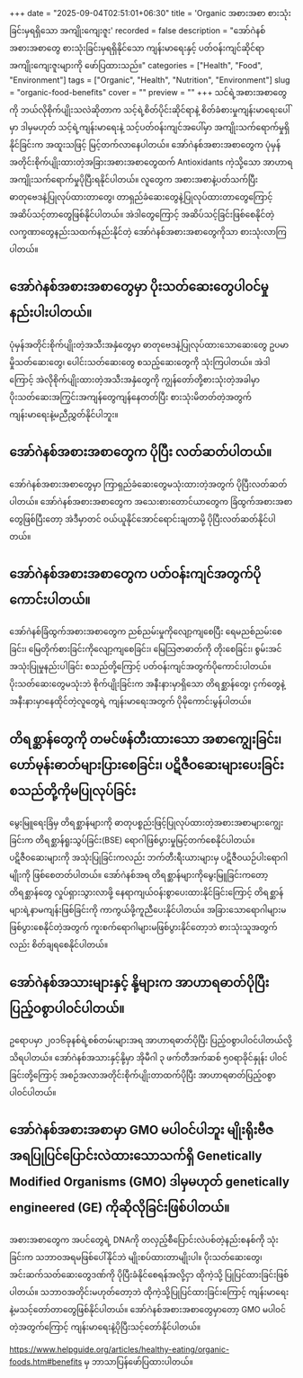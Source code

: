 +++
date = "2025-09-04T02:51:01+06:30"
title = 'Organic အစားအစာ စားသုံးခြင်းမှရရှိသော အကျိုးကျေးဇူး'
recorded = false
description = "အော်ဂဲနစ်အစားအစာတွေ စားသုံးခြင်းမှရရှိနိုင်သော ကျန်းမာရေးနှင့် ပတ်ဝန်းကျင်ဆိုင်ရာ အကျိုးကျေးဇူးများကို ဖော်ပြထားသည်။"
categories = ["Health", "Food", "Environment"]
tags = ["Organic", "Health", "Nutrition", "Environment"]
slug = "organic-food-benefits"
cover = ""
preview = ""
+++
သင်ရဲ့အစားအစာတွေကို ဘယ်လိုစိုက်ပျိုးသလဲဆိုတာက သင့်ရဲ့စိတ်ပိုင်းဆိုင်ရာနဲ့ စိတ်ခံစားမှုကျန်းမာရေးပေါ်မှာ ဒါမှမဟုတ် သင့်ရဲ့ကျန်းမာရေးနဲ့ သင့်ပတ်ဝန်းကျင်အပေါ်မှာ အကျိုးသက်ရောက်မှုရှိနိုင်ခြင်းက အထူးသဖြင့် မြင့်တက်လာနေပါတယ်။ အော်ဂဲနစ်အစားအစာတွေက ပုံမှန်အတိုင်းစိုက်ပျိုးထားတဲ့အခြားအစားအစာတွေထက် Antioxidants ကဲ့သို့သော အာဟာရအကျိုးသက်ရောက်မှုပိုပြီးရနိုင်ပါတယ်။ လူတွေက အစားအစာနဲ့ပတ်သက်ပြီး ဓာတုဗေဒနဲ့ပြုလုပ်ထားတာတွေ၊ တာရှည်ခံဆေးတွေနဲ့ပြုလုပ်ထားတာတွေကြောင့် အဆိပ်သင့်တာတွေဖြစ်နိုင်ပါတယ်။ အဲဒါတွေကြောင့် အဆိပ်သင့်ခြင်းဖြစ်စေနိုင်တဲ့လက္ခဏာတွေနည်းသထက်နည်းနိုင်တဲ့ အော်ဂဲနစ်အစားအစာတွေကိုသာ စားသုံးလာကြပါတယ်။ 

## အော်ဂဲနစ်အစားအစာတွေမှာ ပိုးသတ်ဆေးတွေပါဝင်မှုနည်းပါးပါတယ်။
ပုံမှန်အတိုင်းစိုက်ပျိုးတဲ့အသီးအနှံတွေမှာ ဓာတုဗေဒနဲ့ပြုလုပ်ထားသောဆေးတွေ ဥပမာ မှိုသတ်ဆေးတွေ၊ ပေါင်းသတ်ဆေးတွေ စသည့်ဆေးတွေကို သုံးကြပါတယ်။ အဲဒါကြောင့် အဲလိုစိုက်ပျိုးထားတဲ့အသီးအနှံတွေကို ကျွန်တော်တို့စားသုံးတဲ့အခါမှာ ပိုးသတ်ဆေးအကြွင်းအကျန်တွေကျန်နေတတ်ပြီး စားသုံးမိတတ်တဲ့အတွက် ကျန်းမာရေးနဲ့မညီညွှတ်နိုင်ပါဘူး။ 

## အော်ဂဲနစ်အစားအစာတွေက ပိုပြီး လတ်ဆတ်ပါတယ်။
အော်ဂဲနစ်အစားအစာတွေမှာ ကြာရှည်ခံဆေးတွေမသုံးထားတဲ့အတွက် ပိုပြီးလတ်ဆတ်ပါတယ်။ အော်ဂဲနစ်အစားအစာတွေက အသေးစားတောင်ယာတွေက ခြံထွက်အစားအစာတွေဖြစ်ပြီးတော့ အဲဒီမှာတင် ဝယ်ယူနိုင်အောင်ရောင်းချတာမို့ ပိုပြီးလတ်ဆတ်နိုင်ပါတယ်။ 

## အော်ဂဲနစ်အစားအစာတွေက ပတ်ဝန်းကျင်အတွက်ပိုကောင်းပါတယ်။
အော်ဂဲနစ်ခြံထွက်အစားအစာတွေက ညစ်ညမ်းမှုကိုလျော့ကျစေပြီး ရေမညစ်ညမ်းစေခြင်း၊ မြေတိုက်စားခြင်းကိုလျော့ကျစေခြင်း၊ မြေသြဇာဓာတ်ကို တိုးစေခြင်း၊ စွမ်းအင်အသုံးပြုမှုနည်းပါခြင်း စသည်တို့ကြောင့် ပတ်ဝန်းကျင်အတွက်ပိုကောင်းပါတယ်။ ပိုးသတ်ဆေးတွေမသုံးဘဲ စိုက်ပျိုးခြင်းက အနီးနားမှာရှိသော တိရစ္ဆာန်တွေ၊ ငှက်တွေနဲ့ အနီးနားမှာနေထိုင်တဲ့လူတွေရဲ့ ကျန်းမာရေးအတွက် ပိုမိုကောင်းမွန်ပါတယ်။

## တိရစ္ဆာန်တွေကို တမင်ဖန်တီးထားသော အစာကျွေးခြင်း၊ ဟော်မုန်းဓာတ်များပြားစေခြင်း၊ ပဋိဇီဝဆေးများပေးခြင်း စသည်တို့ကိုမပြုလုပ်ခြင်း
မွေးမြူရေးခြံမှ တိရစ္ဆာန်များကို ဓာတုပစ္စည်းဖြင့်ပြုလုပ်ထားတဲ့အစားအစာများကျွေးခြင်းက တိရစ္ဆာန်ရူးသွပ်ခြင်း(BSE) ရောဂါဖြစ်ပွားမှုမြင့်တက်စေနိုင်ပါတယ်။ ပဋိဇီဝဆေးများကို အသုံးပြုခြင်းကလည်း ဘက်တီးရီးယားများမှ ပဋိဇီဝယဉ်ပါးရောဂါမျိုးကို ဖြစ်စေတတ်ပါတယ်။ အော်ဂဲနစ်အရ တိရစ္ဆာန်များကိုမွေးမြူခြင်းကတော့ တိရစ္ဆာန်တွေ လှုပ်ရှားသွားလာဖို့ နေရာကျယ်ဝန်းစွာပေးထားနိုင်ခြင်းကြောင့် တိရစ္ဆာန်များရဲ့နာမကျန်းဖြစ်ခြင်းကို ကာကွယ်ဖို့ကူညီပေးနိုင်ပါတယ်။ အခြားသောရောဂါများမဖြစ်ပွားစေနိုင်တဲ့အတွက် ကူးစက်ရောဂါများမဖြစ်ပွားနိုင်တော့ဘဲ စားသုံးသူအတွက်လည်း စိတ်ချရစေနိုင်ပါတယ်။

## အော်ဂဲနစ်အသားများနှင့် နို့များက အာဟာရဓာတ်ပိုပြီး ပြည့်ဝစွာပါဝင်ပါတယ်။
ဥရောပမှာ ၂၀၁၆ခုနစ်ရဲ့စစ်တမ်းများအရ အာဟာရဓာတ်ပိုပြီး ပြည့်ဝစွာပါဝင်ပါတယ်လို့သိရပါတယ်။ အော်ဂဲနစ်အသားနှင့်နို့မှာ အိုမီဂါ ၃ ဖက်တီအက်ဆစ် ၅၀ရာခိုင်နှုန်း ပါဝင်ခြင်းတို့ကြောင့် အစဉ်အလာအတိုင်းစိုက်ပျိုးတာထက်ပိုပြီး အာဟာရဓာတ်ပြည့်ဝစွာပါဝင်ပါတယ်။

## အော်ဂဲနစ်အစားအစာမှာ GMO မပါဝင်ပါဘူး မျိုးရိုးဗီဇအရပြုပြင်ပြောင်းလဲထားသောသက်ရှိ Genetically Modified Organisms (GMO) ဒါမှမဟုတ် genetically engineered (GE) ကိုဆိုလိုခြင်းဖြစ်ပါတယ်။
အစားအစာတွေက အပင်တွေရဲ့ DNAကို တလှည့်စီပြောင်းလဲပစ်တဲ့နည်းစနစ်ကို သုံးခြင်းက သဘာဝအရမဖြစ်ပေါ်နိုင်ဘဲ မျိုးစပ်ထားတာမျိုးပါ။ ပိုးသတ်ဆေးတွေ၊ အင်းဆက်သတ်ဆေးတွေဒဏ်ကို ပိုပြီးခံနိုင်စေရန်အလို့ငှာ ထိုကဲ့သို့ ပြုပြင်ထားခြင်းဖြစ်ပါတယ်။ သဘာဝအတိုင်းမဟုတ်တော့ဘဲ ထိုကဲ့သို့ပြုပြင်ထားခြင်းကြောင့် ကျန်းမာရေးနဲ့မသင့်တော်တာတွေဖြစ်နိုင်ပါတယ်။ အော်ဂဲနစ်အစားအစာတွေမှာတော့ GMO မပါဝင်တဲ့အတွက်ကြောင့် ကျန်းမာရေးနဲ့ပိုပြီးသင့်တော်နိုင်ပါတယ်။

https://www.helpguide.org/articles/healthy-eating/organic-foods.htm#benefits မှ ဘာသာပြန်ဖော်ပြထားပါတယ်။